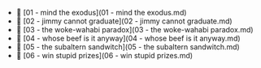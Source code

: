* 📄 [01 - mind the exodus](01 - mind the exodus.md)
* 📄 [02 - jimmy cannot graduate](02 - jimmy cannot graduate.md)
* 📄 [03 - the woke-wahabi paradox](03 - the woke-wahabi paradox.md)
* 📄 [04 - whose beef is it anyway](04 - whose beef is it anyway.md)
* 📄 [05 - the subaltern sandwitch](05 - the subaltern sandwitch.md)
* 📄 [06 - win stupid prizes](06 - win stupid prizes.md)
